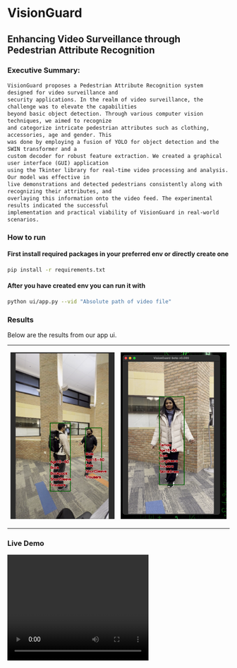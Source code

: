 # VisionGuard 
## Enhancing Video Surveillance through Pedestrian Attribute Recognition

### Executive Summary:
```text
VisionGuard proposes a Pedestrian Attribute Recognition system designed for video surveillance and
security applications. In the realm of video surveillance, the challenge was to elevate the capabilities
beyond basic object detection. Through various computer vision techniques, we aimed to recognize
and categorize intricate pedestrian attributes such as clothing, accessories, age and gender. This
was done by employing a fusion of YOLO for object detection and the SWIN transformer and a
custom decoder for robust feature extraction. We created a graphical user interface (GUI) application
using the Tkinter library for real-time video processing and analysis. Our model was effective in
live demonstrations and detected pedestrians consistently along with recognizing their attributes, and
overlaying this information onto the video feed. The experimental results indicated the successful
implementation and practical viability of VisionGuard in real-world scenarios. 
```

### How to run 
#### First install required packages in your preferred env or directly create one
```bash
pip install -r requirements.txt
```
#### After you have created env you can run it with
```bash
python ui/app.py --vid "Absolute path of video file"
```

### Results
Below are the results from our app ui. 

<table>
<tr>
<td>

![result1](output/Best%20Crop.png)
</td>
<td>

![result2](output/h.png)
</td>
</tr>
</table>

### Live Demo

<video width="320" height="240" controls>
  <source src="output/VisionGuardDemo.mp4" type="video/mp4">
</video>
